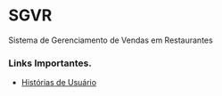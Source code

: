 # SGVR
Sistema de Gerenciamento de Vendas em Restaurantes

<h3>Links Importantes.</h3>
<ul type="disc">
  <li> <a href="https://docs.google.com/document/d/1Rn2HMMekk5CcQpQL4_bN8NYi8gN2cx3tk5kN4rWTVvM/edit#" target="_blank">Histórias de Usuário</a> </li>
  
</ul>
